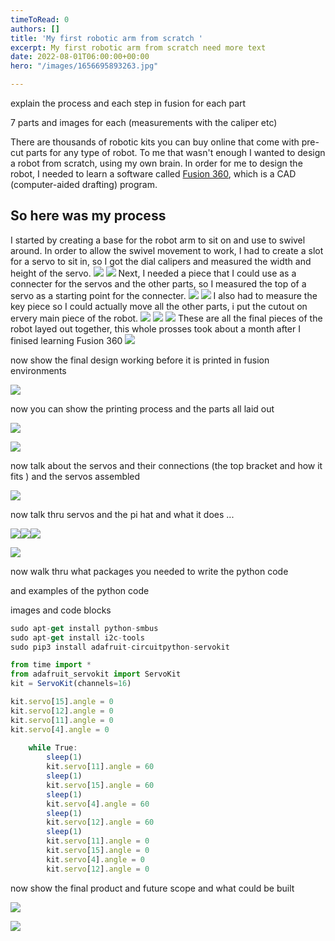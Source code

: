 ```yaml
---
timeToRead: 0
authors: []
title: 'My first robotic arm from scratch '
excerpt: My first robotic arm from scratch need more text
date: 2022-08-01T06:00:00+00:00
hero: "/images/1656695893263.jpg"

---
```

explain the process and each step in fusion for each part

7 parts and images for each (measurements with the caliper etc)

There are thousands of robotic kits you can buy online that come with pre-cut parts for any type of robot. To me that wasn't enough I wanted to design a robot from scratch, using my own brain. In order for me to design the robot, I needed to learn a software called [Fusion 360](https://www.autodesk.com/products/fusion-360/overview?term=1-YEAR&tab=subscription), which is a CAD (computer-aided drafting) program.

## So here was my process 

I started by creating a base for the robot arm to sit on and use to swivel around. In order to allow the swivel movement to work, I had to create a slot for a servo to sit in, so I got the dial calipers and measured the width and height of the servo.
![](/images/img_7579.JPG)
![](/images/botbase.PNG)
Next, I needed a piece that I could use as a connecter for the servos and the other parts, so I measured the top of a servo as a starting point for the connecter.
![](/images/img_7578.JPG)
![](/images/botelbow.PNG)
I also had to measure the key piece so I could actually move all the other parts, i put the cutout on ervery main piece of the robot.
![](/images/img_7580.JPG)
![](/images/botarm.PNG)
![](/images/bottopper.PNG)
These are all the final pieces of the robot layed out together, this whole prosses took about a month after I finised learning Fusion 360
![](/images/botall.PNG)

now show the final design working before it is printed in fusion environments

![](/images/fusion.gif)

now you can show the printing process and the parts all laid out

![](/images/3dprint.gif)

![](/images/1656695893361.jpg)

now talk about the servos and their connections (the top bracket and how it fits ) and the servos assembled

![](/images/image1.jpeg)

now talk thru servos and the pi hat and what it does ...

![](/images/1657125534297.jpg)![](/images/1657125534571.jpg)![](/images/solderin2g-1.gif)

![](/images/img_7576.JPG)

now walk thru what packages you needed to write the python code

and examples of the python code

images and code blocks

```js
sudo apt-get install python-smbus
sudo apt-get install i2c-tools
sudo pip3 install adafruit-circuitpython-servokit
```

```js
from time import *
from adafruit_servokit import ServoKit
kit = ServoKit(channels=16)

kit.servo[15].angle = 0
kit.servo[12].angle = 0
kit.servo[11].angle = 0
kit.servo[4].angle = 0
    
	while True:
        sleep(1)
        kit.servo[11].angle = 60
        sleep(1)
        kit.servo[15].angle = 60
        sleep(1)
        kit.servo[4].angle = 60
        sleep(1)
        kit.servo[12].angle = 60
        sleep(1)
        kit.servo[11].angle = 0
        kit.servo[15].angle = 0
        kit.servo[4].angle = 0
        kit.servo[12].angle = 0
```

now show the final product and future scope and what could be built

![](/images/img_7577.JPG)

![](/images/obs.gif)